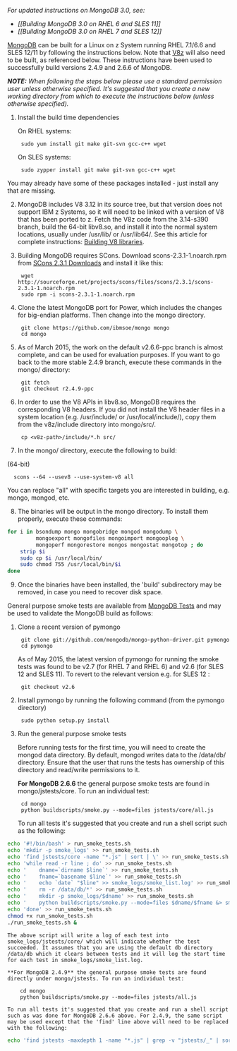 _For updated instructions on MongoDB 3.0, see:_

- _[[Building MongoDB 3.0 on RHEL 6 and SLES 11]]_
- _[[Building MongoDB 3.0 on RHEL 7 and SLES 12]]_

[MongoDB](http://mongodb.org/) can be built for a Linux on z System running RHEL 7.1/6.6 and SLES 12/11 by following the instructions below.
Note that [V8z](https://github.com/andrewlow/v8z/) will also need to be built, as referenced below.
These instructions have been used to successfully build versions 2.4.9 and 2.6.6 of MongoDB.

_**NOTE:** When following the steps below please use a standard permission user unless otherwise specified. It's suggested that you create a new working directory from which to execute the instructions below (unless otherwise specified)._


1. Install the build time dependencies

    On RHEL systems:

        sudo yum install git make git-svn gcc-c++ wget

    On SLES systems:

        sudo zypper install git make git-svn gcc-c++ wget

  You may already have some of these packages installed - just install any that are missing.
  
2. MongoDB includes V8 3.12 in its source tree, but that version does not support IBM z Systems, so it will need to be linked with a version of V8 that has been ported to z. Fetch the V8z code from the 3.14-s390 branch, build the 64-bit libv8.so, and install it into the normal system locations, usually under /usr/lib/ or /usr/lib64/. See this article for complete instructions: [Building V8 libraries](https://github.com/linux-on-ibm-z/docs/wiki/Building-V8-libraries).

3. Building MongoDB requires SCons. Download scons-2.3.1-1.noarch.rpm from [SCons 2.3.1 Downloads](http://sourceforge.net/projects/scons/files/scons/2.3.1) and install it like this:

        wget http://sourceforge.net/projects/scons/files/scons/2.3.1/scons-2.3.1-1.noarch.rpm
        sudo rpm -i scons-2.3.1-1.noarch.rpm

4. Clone the latest MongoDB port for Power, which includes the changes for big-endian platforms.  Then change into the mongo directory.

        git clone https://github.com/ibmsoe/mongo mongo
        cd mongo

5. As of March 2015, the work on the default v2.6.6-ppc branch is almost complete, and can be used for evaluation purposes. If you want to go back to the more stable 2.4.9 branch, execute these commands in the mongo/ directory:

        git fetch
        git checkout r2.4.9-ppc

6. In order to use the V8 APIs in libv8.so, MongoDB requires the corresponding V8 headers. If you did not install the V8 header files in a system location (e.g. /usr/include/ or /usr/local/include/), copy them from the v8z/include directory into mongo/src/.

        cp <v8z-path>/include/*.h src/

7. In the mongo/ directory, execute the following to build:

  (64-bit)

      scons --64 --usev8 --use-system-v8 all

  You can replace "all" with specific targets you are interested in building, e.g. mongo, mongod, etc.

8. The binaries will be output in the mongo directory. To install them properly, execute these commands:

  ```bash
  for i in bsondump mongo mongobridge mongod mongodump \
           mongoexport mongofiles mongoimport mongooplog \
           mongoperf mongorestore mongos mongostat mongotop ; do
      strip $i
      sudo cp $i /usr/local/bin/
      sudo chmod 755 /usr/local/bin/$i
  done
  ```

9. Once the binaries have been installed, the 'build' subdirectory may be removed, in case you need to recover disk space.


General purpose smoke tests are available from [MongoDB Tests](http://www.mongodb.org/about/contributors/tutorial/test-the-mongodb-server/) and may be used to validate the MongoDB build as follows:

1. Clone a recent version of pymongo

        git clone git://github.com/mongodb/mongo-python-driver.git pymongo
        cd pymongo

    As of May 2015, the latest version of pymongo for running the smoke tests was found to be v2.7 (for RHEL 7 and RHEL 6) and v2.6 (for SLES 12 and SLES 11). To revert to the relevant version e.g. for SLES 12 :
    
        git checkout v2.6

2. Install pymongo by running the following command (from the pymongo directory)

        sudo python setup.py install

3. Run the general purpose smoke tests

    Before running tests for the first time, you will need to create the mongod data directory. By default, mongod writes data to the /data/db/ directory.  Ensure that the user that runs the tests has ownership of this directory and read/write permissions to it.

    **For MongoDB 2.6.6** the general purpose smoke tests are found in mongo/jstests/core. To run an individual test:

        cd mongo
        python buildscripts/smoke.py --mode=files jstests/core/all.js

    To run all tests it's suggested that you create and run a shell script such as the following:

  ```bash
  echo '#!/bin/bash' > run_smoke_tests.sh
  echo 'mkdir -p smoke_logs' >> run_smoke_tests.sh
  echo 'find jstests/core -name "*.js" | sort | \' >> run_smoke_tests.sh
  echo 'while read -r line ; do' >> run_smoke_tests.sh
  echo '    dname=`dirname $line`' >> run_smoke_tests.sh
  echo '    fname=`basename $line`' >> run_smoke_tests.sh
  echo '    echo `date` "$line" >> smoke_logs/smoke_list.log' >> run_smoke_tests.sh
  echo '    rm -r /data/db/*' >> run_smoke_tests.sh
  echo '    mkdir -p smoke_logs/$dname' >> run_smoke_tests.sh
  echo '    python buildscripts/smoke.py --mode=files $dname/$fname &> smoke_logs/$dname/$fname.log' >> run_smoke_tests.sh
  echo 'done' >> run_smoke_tests.sh
  chmod +x run_smoke_tests.sh
  ./run_smoke_tests.sh &
  ```

    The above script will write a log of each test into smoke_logs/jstests/core/ which will indicate whether the test succeeded. It assumes that you are using the default db directory /data/db which it clears between tests and it will log the start time for each test in smoke_logs/smoke_list.log.

    **For MongoDB 2.4.9** the general purpose smoke tests are found directly under mongo/jstests. To run an individual test:

        cd mongo
        python buildscripts/smoke.py --mode=files jstests/all.js

    To run all tests it's suggested that you create and run a shell script such as was done for MongoDB 2.6.6 above. For 2.4.9, the same script may be used except that the 'find' line above will need to be replaced with the following:
    
  ```bash
  echo 'find jstests -maxdepth 1 -name "*.js" | grep -v "jstests/_" | sort | \' >> run_smoke_tests.sh
  ```